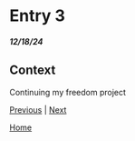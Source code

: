 # Entry 3
##### 12/18/24

## Context 

Continuing my freedom project

[Previous](entry02.md) | [Next](entry04.md)

[Home](../README.md)
